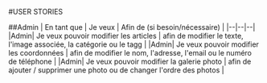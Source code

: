 #USER STORIES 

##Admin
| En tant que | Je veux | Afin de (si besoin/nécessaire) |
|--|--|--|
|Admin| Je veux pouvoir modifier les articles | afin de modifier le texte, l'image associée, la catégorie ou le tagg |
|Admin| Je veux pouvoir modifier les coordonnées | afin de modifier le nom, l'adresse, l'email ou le numéro de téléphone |
|Admin| Je veux pouvoir modifier la galerie photo | afin de ajouter / supprimer une photo ou de changer l'ordre des photos |

